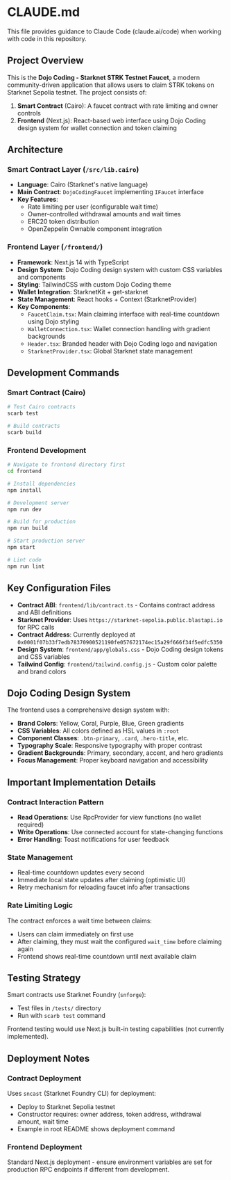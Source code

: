 # CLAUDE.md

This file provides guidance to Claude Code (claude.ai/code) when working with code in this repository.

## Project Overview

This is the **Dojo Coding - Starknet STRK Testnet Faucet**, a modern community-driven application that allows users to claim STRK tokens on Starknet Sepolia testnet. The project consists of:

1. **Smart Contract** (Cairo): A faucet contract with rate limiting and owner controls
2. **Frontend** (Next.js): React-based web interface using Dojo Coding design system for wallet connection and token claiming

## Architecture

### Smart Contract Layer (`/src/lib.cairo`)
- **Language**: Cairo (Starknet's native language)
- **Main Contract**: `DojoCodingFaucet` implementing `IFaucet` interface
- **Key Features**:
  - Rate limiting per user (configurable wait time)
  - Owner-controlled withdrawal amounts and wait times
  - ERC20 token distribution
  - OpenZeppelin Ownable component integration

### Frontend Layer (`/frontend/`)
- **Framework**: Next.js 14 with TypeScript
- **Design System**: Dojo Coding design system with custom CSS variables and components
- **Styling**: TailwindCSS with custom Dojo Coding theme
- **Wallet Integration**: StarknetKit + get-starknet
- **State Management**: React hooks + Context (StarknetProvider)
- **Key Components**:
  - `FaucetClaim.tsx`: Main claiming interface with real-time countdown using Dojo styling
  - `WalletConnection.tsx`: Wallet connection handling with gradient backgrounds
  - `Header.tsx`: Branded header with Dojo Coding logo and navigation
  - `StarknetProvider.tsx`: Global Starknet state management

## Development Commands

### Smart Contract (Cairo)
```bash
# Test Cairo contracts
scarb test

# Build contracts
scarb build
```

### Frontend Development
```bash
# Navigate to frontend directory first
cd frontend

# Install dependencies
npm install

# Development server
npm run dev

# Build for production
npm run build

# Start production server
npm start

# Lint code
npm run lint
```

## Key Configuration Files

- **Contract ABI**: `frontend/lib/contract.ts` - Contains contract address and ABI definitions
- **Starknet Provider**: Uses `https://starknet-sepolia.public.blastapi.io` for RPC calls
- **Contract Address**: Currently deployed at `0x0001f07b33f7edb78370900521190fe057672174ec15a29f666f34f5edfc5350`
- **Design System**: `frontend/app/globals.css` - Dojo Coding design tokens and CSS variables
- **Tailwind Config**: `frontend/tailwind.config.js` - Custom color palette and brand colors

## Dojo Coding Design System

The frontend uses a comprehensive design system with:

- **Brand Colors**: Yellow, Coral, Purple, Blue, Green gradients
- **CSS Variables**: All colors defined as HSL values in `:root`
- **Component Classes**: `.btn-primary`, `.card`, `.hero-title`, etc.
- **Typography Scale**: Responsive typography with proper contrast
- **Gradient Backgrounds**: Primary, secondary, accent, and hero gradients
- **Focus Management**: Proper keyboard navigation and accessibility

## Important Implementation Details

### Contract Interaction Pattern
- **Read Operations**: Use RpcProvider for view functions (no wallet required)
- **Write Operations**: Use connected account for state-changing functions
- **Error Handling**: Toast notifications for user feedback

### State Management
- Real-time countdown updates every second
- Immediate local state updates after claiming (optimistic UI)
- Retry mechanism for reloading faucet info after transactions

### Rate Limiting Logic
The contract enforces a wait time between claims:
- Users can claim immediately on first use
- After claiming, they must wait the configured `wait_time` before claiming again
- Frontend shows real-time countdown until next available claim

## Testing Strategy

Smart contracts use Starknet Foundry (`snforge`):
- Test files in `/tests/` directory
- Run with `scarb test` command

Frontend testing would use Next.js built-in testing capabilities (not currently implemented).

## Deployment Notes

### Contract Deployment
Uses `sncast` (Starknet Foundry CLI) for deployment:
- Deploy to Starknet Sepolia testnet
- Constructor requires: owner address, token address, withdrawal amount, wait time
- Example in root README shows deployment command

### Frontend Deployment
Standard Next.js deployment - ensure environment variables are set for production RPC endpoints if different from development.